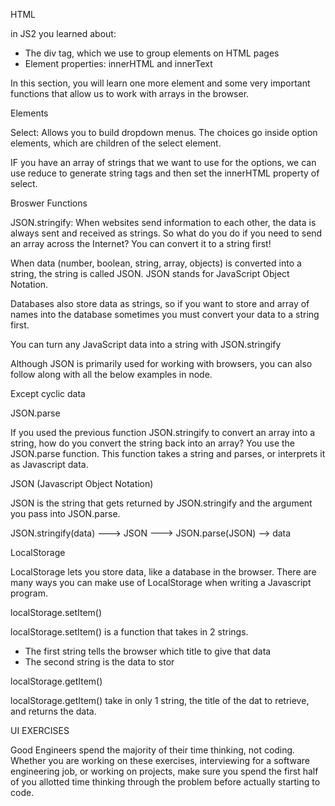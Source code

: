 HTML

in JS2 you learned about:

- The div tag, which we use to group elements on HTML pages
- Element properties: innerHTML and innerText

In this section, you will learn one more element and some very important functions that allow us to work with arrays in the browser.

Elements

Select: 
Allows you to build dropdown menus. The choices go inside option elements, which are children of the select element.

IF you have an array of strings that we want to use for the options, we can use reduce to generate string tags and then set the innerHTML property of select.


Broswer Functions

JSON.stringify: 
When websites send information to each other, the data is always sent and received as strings. So what do you do if you need to send an array across the Internet? You can convert it to a string first!

When data (number, boolean, string, array, objects) is converted into a string, the string is called JSON. JSON stands for JavaScript Object Notation.

Databases also store data as strings, so if you want to store and array of names into the database sometimes you must convert your data to a string first.

You can turn any JavaScript data into a string with JSON.stringify

Although JSON is primarily used for working with browsers, you can also follow along with all the below examples in node.

Except cyclic data


JSON.parse

If you used the previous function JSON.stringify to convert an array into a string, how do you convert the string back into an array? You use the JSON.parse function. This function takes a string and parses, or interprets it as Javascript data.


JSON (Javascript Object Notation)

JSON is the string that gets returned by JSON.stringify and the argument you pass into JSON.parse.

JSON.stringify(data) ---> JSON ---> JSON.parse(JSON) --> data


LocalStorage

LocalStorage lets you store data, like a database in the browser. There are many ways you can make use of LocalStorage when writing a Javascript program.

localStorage.setItem()

localStorage.setItem() is a function that takes in 2 strings.

- The first string tells the browser which title to give that data
- The second string is the data to stor

localStorage.getItem()

localStorage.getItem() take in only 1 string, the title of the dat to retrieve, and returns the data.


UI EXERCISES

Good Engineers spend the majority of their time thinking, not coding. Whether you are working on these exercises, interviewing for a software engineering job, or working on projects, make sure you spend the first half of you allotted time thinking through the problem before actually starting to code.
